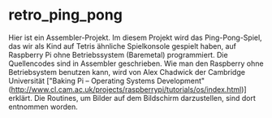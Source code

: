 retro_ping_pong
===============

Hier ist ein Assembler-Projekt. Im diesem Projekt wird das Ping-Pong-Spiel, das wir als Kind auf Tetris ähnliche Spielkonsole gespielt haben, auf Raspberry Pi ohne Betriebssystem (Baremetal) programmiert. Die Quellencodes sind in Assembler geschrieben. Wie man den Raspberry ohne Betriebsystem benutzen kann, wird von Alex Chadwick der Cambridge Universität ["Baking Pi – Operating Systems Development" (http://www.cl.cam.ac.uk/projects/raspberrypi/tutorials/os/index.html)] erklärt. Die Routines, um Bilder auf dem Bildschirm darzustellen, sind dort entnommen worden.


